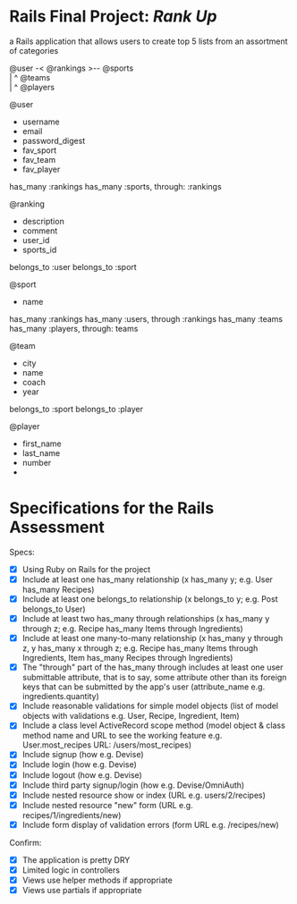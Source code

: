 # Rails Final Project: *Rank Up*
a Rails application that allows users to create top 5 lists
from an assortment of categories


@user       -<      @rankings     >--     @sports       
                                             |
                                             ^
                                          @teams       
                                             |
                                             ^
                                         @players

@user
* username
* email
* password_digest
* fav_sport
* fav_team
* fav_player

has_many :rankings
has_many :sports, through: :rankings


@ranking
* description
* comment
* user_id
* sports_id

belongs_to :user
belongs_to :sport


@sport
* name

has_many :rankings
has_many :users, through :rankings
has_many :teams
has_many :players, through: teams


@team
* city
* name
* coach
* year

belongs_to :sport
belongs_to :player


@player
* first_name
* last_name
* number
*

# Specifications for the Rails Assessment

Specs:
- [x] Using Ruby on Rails for the project
- [x] Include at least one has_many relationship (x has_many y; e.g. User has_many Recipes)
- [x] Include at least one belongs_to relationship (x belongs_to y; e.g. Post belongs_to User)
- [x] Include at least two has_many through relationships (x has_many y through z; e.g. Recipe has_many Items through Ingredients)
- [x] Include at least one many-to-many relationship (x has_many y through z, y has_many x through z; e.g. Recipe has_many Items through Ingredients, Item has_many Recipes through Ingredients)
- [x] The "through" part of the has_many through includes at least one user submittable attribute, that is to say, some attribute other than its foreign keys that can be submitted by the app's user (attribute_name e.g. ingredients.quantity)
- [x] Include reasonable validations for simple model objects (list of model objects with validations e.g. User, Recipe, Ingredient, Item)
- [x] Include a class level ActiveRecord scope method (model object & class method name and URL to see the working feature e.g. User.most_recipes URL: /users/most_recipes)
- [x] Include signup (how e.g. Devise)
- [x] Include login (how e.g. Devise)
- [x] Include logout (how e.g. Devise)
- [x] Include third party signup/login (how e.g. Devise/OmniAuth)
- [x] Include nested resource show or index (URL e.g. users/2/recipes)
- [x] Include nested resource "new" form (URL e.g. recipes/1/ingredients/new)
- [x] Include form display of validation errors (form URL e.g. /recipes/new)

Confirm:
- [x] The application is pretty DRY
- [x] Limited logic in controllers
- [x] Views use helper methods if appropriate
- [x] Views use partials if appropriate
